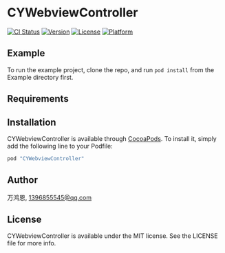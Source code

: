 # CYWebviewController

[![CI Status](http://img.shields.io/travis/万鸿恩/CYWebviewController.svg?style=flat)](https://travis-ci.org/万鸿恩/CYWebviewController)
[![Version](https://img.shields.io/cocoapods/v/CYWebviewController.svg?style=flat)](http://cocoapods.org/pods/CYWebviewController)
[![License](https://img.shields.io/cocoapods/l/CYWebviewController.svg?style=flat)](http://cocoapods.org/pods/CYWebviewController)
[![Platform](https://img.shields.io/cocoapods/p/CYWebviewController.svg?style=flat)](http://cocoapods.org/pods/CYWebviewController)

## Example

To run the example project, clone the repo, and run `pod install` from the Example directory first.

## Requirements

## Installation

CYWebviewController is available through [CocoaPods](http://cocoapods.org). To install
it, simply add the following line to your Podfile:

```ruby
pod "CYWebviewController"
```

## Author

万鸿恩, 1396855545@qq.com

## License

CYWebviewController is available under the MIT license. See the LICENSE file for more info.
